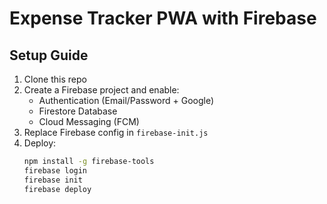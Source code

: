 # Expense Tracker PWA with Firebase

## Setup Guide
1. Clone this repo
2. Create a Firebase project and enable:
   - Authentication (Email/Password + Google)
   - Firestore Database
   - Cloud Messaging (FCM)
3. Replace Firebase config in `firebase-init.js`
4. Deploy:
   ```bash
   npm install -g firebase-tools
   firebase login
   firebase init
   firebase deploy
